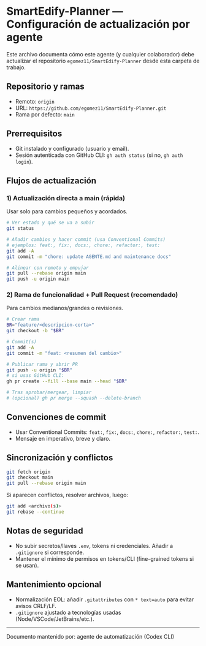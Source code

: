 # SmartEdify-Planner — Configuración de actualización por agente

Este archivo documenta cómo este agente (y cualquier colaborador) debe actualizar el repositorio `egomez11/SmartEdify-Planner` desde esta carpeta de trabajo.

## Repositorio y ramas
- Remoto: `origin`
- URL: `https://github.com/egomez11/SmartEdify-Planner.git`
- Rama por defecto: `main`

## Prerrequisitos
- Git instalado y configurado (usuario y email).
- Sesión autenticada con GitHub CLI: `gh auth status` (si no, `gh auth login`).

## Flujos de actualización

### 1) Actualización directa a main (rápida)
Usar solo para cambios pequeños y acordados.

```bash
# Ver estado y qué se va a subir
git status

# Añadir cambios y hacer commit (usa Conventional Commits)
# ejemplos: feat:, fix:, docs:, chore:, refactor:, test:
git add -A
git commit -m "chore: update AGENTE.md and maintenance docs"

# Alinear con remoto y empujar
git pull --rebase origin main
git push -u origin main
```

### 2) Rama de funcionalidad + Pull Request (recomendado)
Para cambios medianos/grandes o revisiones.

```bash
# Crear rama
BR="feature/<descripcion-corta>"
git checkout -b "$BR"

# Commit(s)
git add -A
git commit -m "feat: <resumen del cambio>"

# Publicar rama y abrir PR
git push -u origin "$BR"
# si usas GitHub CLI:
gh pr create --fill --base main --head "$BR"

# Tras aprobar/mergear, limpiar
# (opcional) gh pr merge --squash --delete-branch
```

## Convenciones de commit
- Usar Conventional Commits: `feat:`, `fix:`, `docs:`, `chore:`, `refactor:`, `test:`.
- Mensaje en imperativo, breve y claro.

## Sincronización y conflictos
```bash
git fetch origin
git checkout main
git pull --rebase origin main
```
Si aparecen conflictos, resolver archivos, luego:
```bash
git add <archivo(s)>
git rebase --continue
```

## Notas de seguridad
- No subir secretos/llaves `.env`, tokens ni credenciales. Añadir a `.gitignore` si corresponde.
- Mantener el mínimo de permisos en tokens/CLI (fine-grained tokens si se usan).

## Mantenimiento opcional
- Normalización EOL: añadir `.gitattributes` con `* text=auto` para evitar avisos CRLF/LF.
- `.gitignore` ajustado a tecnologías usadas (Node/VSCode/JetBrains/etc.).

---
Documento mantenido por: agente de automatización (Codex CLI)
